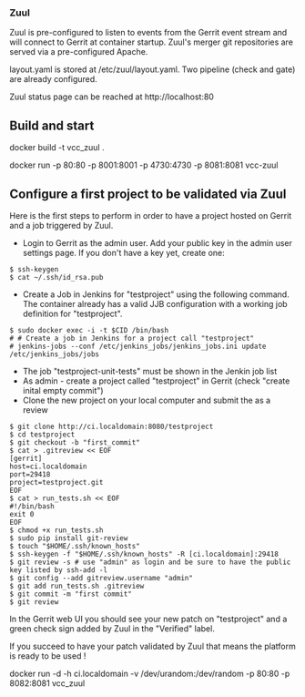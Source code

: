 ### Zuul

Zuul is pre-configured to listen to events from the Gerrit event stream
and will connect to Gerrit at container startup. Zuul's merger
git repositories are served via a pre-configured Apache.

layout.yaml is stored at /etc/zuul/layout.yaml. Two pipeline (check and gate)
are already configured.

Zuul status page can be reached at http://localhost:80


Build and start
---------------

  docker build -t vcc_zuul .

  docker run -p 80:80 -p 8001:8001 -p 4730:4730 -p 8081:8081 vcc-zuul



Configure a first project to be validated via Zuul
--------------------------------------------------

Here is the first steps to perform in order to have a project hosted on Gerrit
and a job triggered by Zuul.

* Login to Gerrit as the admin user. Add your public key in the admin user
  settings page. If you don't have a key yet, create one:
```
$ ssh-keygen
$ cat ~/.ssh/id_rsa.pub
```
* Create a Job in Jenkins for "testproject" using the following command. The
  container already has a valid JJB configuration with a working job definition
  for "testproject".

```
$ sudo docker exec -i -t $CID /bin/bash
# # Create a job in Jenkins for a project call "testproject"
# jenkins-jobs --conf /etc/jenkins_jobs/jenkins_jobs.ini update /etc/jenkins_jobs/jobs
```

- The job "testproject-unit-tests" must be shown in the Jenkin job list
- As admin - create a project called "testproject" in Gerrit (check "create inital empty commit")
- Clone the new project on your local computer and submit the as a review

```
$ git clone http://ci.localdomain:8080/testproject
$ cd testproject
$ git checkout -b "first_commit"
$ cat > .gitreview << EOF
[gerrit]
host=ci.localdomain
port=29418
project=testproject.git
EOF
$ cat > run_tests.sh << EOF
#!/bin/bash
exit 0
EOF
$ chmod +x run_tests.sh
$ sudo pip install git-review
$ touch "$HOME/.ssh/known_hosts"
$ ssh-keygen -f "$HOME/.ssh/known_hosts" -R [ci.localdomain]:29418
$ git review -s # use "admin" as login and be sure to have the public key listed by ssh-add -l
$ git config --add gitreview.username "admin"
$ git add run_tests.sh .gitreview
$ git commit -m "first commit"
$ git review
```

In the Gerrit web UI you should see your new patch on "testproject" and a green check
sign added by Zuul in the "Verified" label.

If you succeed to have your patch validated by Zuul that means the platform is
ready to be used !



docker run -d -h ci.localdomain -v /dev/urandom:/dev/random -p 80:80 -p 8082:8081 vcc_zuul